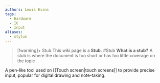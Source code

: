 ```yaml
---
authors: Lewis Evans
tags:
  - Hardware
  - IO
  - Input
aliases:
  - stylus
---
```

> [!warning]+ Stub
> This wiki page is a **Stub**.
> #Stub 
> **What is a stub?**
> A stub is where the document is too short or has too little coverage on the topic

A pen-like tool used on [[Touch screen|touch screens]] to provide precise input, popular for digital drawing and note-taking.